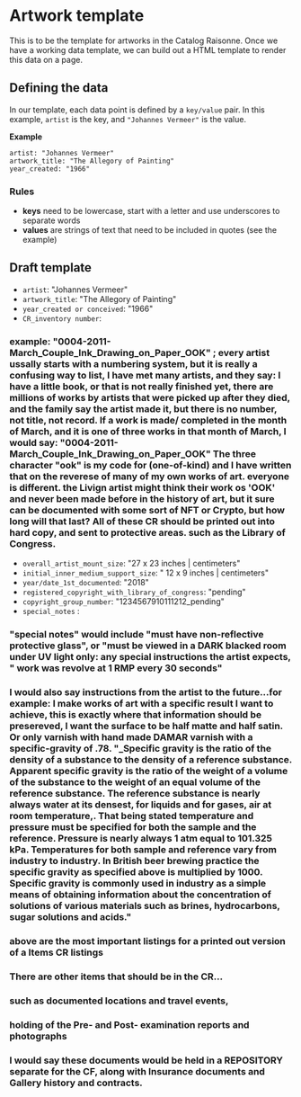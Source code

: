 # Artwork template

This is to be the template for artworks in the Catalog Raisonne. Once we have a working data template, we can build out a HTML template to render this data on a page.

## Defining the data

In our template, each data point is defined by a `key/value` pair. In this example, `artist` is the key, and `"Johannes Vermeer"` is the value.

**Example**

```
artist: "Johannes Vermeer"
artwork_title: "The Allegory of Painting"
year_created: "1966"
```

### Rules

- **keys** need to be lowercase, start with a letter and use underscores to separate words
- **values** are strings of text that need to be included in quotes (see the example)

## Draft template

- `artist`: "Johannes Vermeer"
- `artwork_title`: "The Allegory of Painting"
- `year_created or conceived`: "1966"
- `CR_inventory number`:

### example: "0004-2011-March_Couple_Ink_Drawing_on_Paper_OOK" ; every artist ussally starts with a numbering system, but it is really a confusing way to list, I have met many artists, and they say: I have a little book, or that is not really finished yet, there are millions of works by artists that were picked up after they died, and the family say the artist made it, but there is no number, not title, not record. If a work is made/ completed in the month of March, and it is one of three works in that month of March, I would say: "0004-2011-March_Couple_Ink_Drawing_on_Paper_OOK" The three character "ook" is my code for (one-of-kind) and I have written that on the reverese of many of my own works of art. everyone is different. the Livign artist might think their work os 'OOK' and never been made before in the history of art, but it sure can be documented with some sort of NFT or Crypto, but how long will that last? All of these CR should be printed out into hard copy, and sent to protective areas. such as the Library of Congress.

- `overall_artist_mount_size`: "27 x 23 inches | centimeters"
- `initial_inner_medium_support_size`: " 12 x 9 inches | centimeters"
- `year/date_1st_documented`: "2018"
- `registered_copyright_with_library_of_congress`: "pending"
- `copyright_group_number`: "1234567910111212_pending"
- `special_notes` :

### "special notes" would include "must have non-reflective protective glass", or "must be viewed in a DARK blacked room under UV light only: any special instructions the artist expects, " work was revolve at 1 RMP every 30 seconds"

### I would also say instructions from the artist to the future...for example: I make works of art with a specific result I want to achieve, this is exactly where that information should be presereved, I want the surface to be half matte and half satin. Or only varnish with hand made DAMAR varnish with a specific-gravity of .78. "\_Specific gravity is the ratio of the density of a substance to the density of a reference substance. Apparent specific gravity is the ratio of the weight of a volume of the substance to the weight of an equal volume of the reference substance. The reference substance is nearly always water at its densest, for liquids and for gases, air at room temperature,. That being stated temperature and pressure must be specified for both the sample and the reference. Pressure is nearly always 1 atm equal to 101.325 kPa. Temperatures for both sample and reference vary from industry to industry. In British beer brewing practice the specific gravity as specified above is multiplied by 1000. Specific gravity is commonly used in industry as a simple means of obtaining information about the concentration of solutions of various materials such as brines, hydrocarbons, sugar solutions and acids."

### above are the most important listings for a printed out version of a Items CR listings

### There are other items that should be in the CR...

### such as documented locations and travel events,

### holding of the Pre- and Post- examination reports and photographs

### I would say these documents would be held in a REPOSITORY separate for the CF, along with Insurance documents and Gallery history and contracts.
